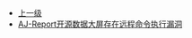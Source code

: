 * [上一级](docs/wy876_poc/)
* [AJ-Report开源数据大屏存在远程命令执行漏洞](docs/wy876_poc/AJ-Report/AJ-Report%E5%BC%80%E6%BA%90%E6%95%B0%E6%8D%AE%E5%A4%A7%E5%B1%8F%E5%AD%98%E5%9C%A8%E8%BF%9C%E7%A8%8B%E5%91%BD%E4%BB%A4%E6%89%A7%E8%A1%8C%E6%BC%8F%E6%B4%9E.md)

